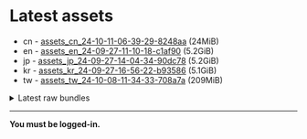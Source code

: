 # Latest assets
- cn - [assets_cn_24-10-11-06-39-29-8248aa](https://github.com/ArknightsAssets/NewAssets/actions/runs/11292554316/artifacts/2045223302) (24MiB)
- en - [assets_en_24-09-27-11-10-18-c1af90](https://github.com/ArknightsAssets/NewAssets/actions/runs/11272949446/artifacts/2039930561) (5.2GiB)
- jp - [assets_jp_24-09-27-14-04-34-90dc78](https://github.com/ArknightsAssets/NewAssets/actions/runs/11266460473/artifacts/2038330230) (5.2GiB)
- kr - [assets_kr_24-09-27-16-56-22-b93586](https://github.com/ArknightsAssets/NewAssets/actions/runs/11266460473/artifacts/2038307488) (5.1GiB)
- tw - [assets_tw_24-10-08-11-34-33-708a7a](https://github.com/ArknightsAssets/NewAssets/actions/runs/11342093547/artifacts/2056821514) (209MiB)

<details>
<summary>Latest raw bundles</summary>

- cn - [bundles_cn_24-10-11-06-39-29-8248aa](https://github.com/ArknightsAssets/NewAssets/actions/runs/11292554316/artifacts/2045223384) (14MiB)
- en - [bundles_en_24-09-27-11-10-18-c1af90](https://github.com/ArknightsAssets/NewAssets/actions/runs/11272949446/artifacts/2039935429) (2.1GiB)
- jp - [bundles_jp_24-09-27-14-04-34-90dc78](https://github.com/ArknightsAssets/NewAssets/actions/runs/11266460473/artifacts/2038332916) (2.1GiB)
- kr - [bundles_kr_24-09-27-16-56-22-b93586](https://github.com/ArknightsAssets/NewAssets/actions/runs/11266460473/artifacts/2038309991) (2.0GiB)
- tw - [bundles_tw_24-10-08-11-34-33-708a7a](https://github.com/ArknightsAssets/NewAssets/actions/runs/11342093547/artifacts/2056821905) (124MiB)

</details>

---

**You must be logged-in.**
